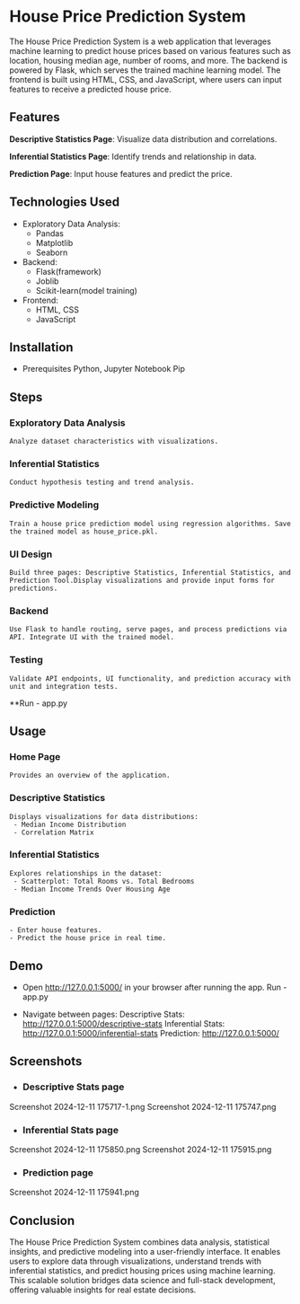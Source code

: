 # House Price Prediction System
  The House Price Prediction System is a web application that leverages machine learning to predict house prices based on various features such as location, housing median age, number of rooms, and more. The backend is powered by Flask, which serves the trained machine learning model. The frontend is built using HTML, CSS, and JavaScript, where users can input features to receive a predicted house price.

## Features

   **Descriptive Statistics Page**: Visualize data distribution and correlations.

   **Inferential Statistics Page**: Identify trends and relationship in data.

   **Prediction Page**: Input house features and predict the price. 

## Technologies Used

   * Exploratory Data Analysis:
     - Pandas
     - Matplotlib
     - Seaborn
   * Backend:
     - Flask(framework)
     - Joblib
     - Scikit-learn(model training)
   * Frontend:
     - HTML, CSS
     - JavaScript

## Installation
* Prerequisites
   Python, Jupyter Notebook
   Pip 

## Steps

### Exploratory Data Analysis
    Analyze dataset characteristics with visualizations.
### Inferential Statistics
    Conduct hypothesis testing and trend analysis.
### Predictive Modeling
    Train a house price prediction model using regression algorithms. Save the trained model as house_price.pkl.  
### UI Design
    Build three pages: Descriptive Statistics, Inferential Statistics, and Prediction Tool.Display visualizations and provide input forms for predictions.              
### Backend
    Use Flask to handle routing, serve pages, and process predictions via API. Integrate UI with the trained model. 
### Testing
    Validate API endpoints, UI functionality, and prediction accuracy with unit and integration tests.
**Run - app.py

## Usage

### Home Page
    Provides an overview of the application.
### Descriptive Statistics
    Displays visualizations for data distributions:
     - Median Income Distribution
     - Correlation Matrix
### Inferential Statistics
    Explores relationships in the dataset:
     - Scatterplot: Total Rooms vs. Total Bedrooms
     - Median Income Trends Over Housing Age     
### Prediction
    - Enter house features.
    - Predict the house price in real time.

## Demo

- Open http://127.0.0.1:5000/ in your browser after running the app.
      Run - app.py

- Navigate between pages:
      Descriptive Stats: http://127.0.0.1:5000/descriptive-stats Inferential Stats: http://127.0.0.1:5000/inferential-stats Prediction: http://127.0.0.1:5000/ 

## Screenshots

- ### Descriptive Stats page        
Screenshot 2024-12-11 175717-1.png
Screenshot 2024-12-11 175747.png
- ### Inferential Stats page
Screenshot 2024-12-11 175850.png
Screenshot 2024-12-11 175915.png
- ### Prediction page
Screenshot 2024-12-11 175941.png

## Conclusion

   The House Price Prediction System combines data analysis, statistical insights, and predictive modeling into a user-friendly interface. It enables users to explore data through visualizations, understand trends with inferential statistics, and predict housing prices using machine learning. This scalable solution bridges data science and full-stack development, offering valuable insights for real estate decisions.              


         




    
   
